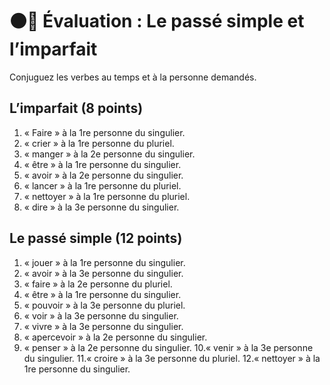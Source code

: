 # ⚫️🔴 Évaluation : Le passé simple et l’imparfait

Conjuguez les verbes au temps et à la personne demandés.

## L’imparfait (8 points)

1. « Faire » à la 1re personne du singulier.
2. « crier » à la 1re personne du pluriel.
3. « manger » à la 2e personne du singulier.
4. « être » à la 1re personne du singulier.
5. « avoir » à la 2e personne du singulier.
6. « lancer » à la 1re personne du pluriel.
7. « nettoyer » à la 1re personne du pluriel.
8. « dire » à la 3e personne du singulier.

## Le passé simple (12 points)

1. « jouer » à la 1re personne du singulier.
2. « avoir » à la 3e personne du singulier.
3. « faire » à la 2e personne du pluriel.
4. « être » à la 1re personne du singulier.
5. « pouvoir » à la 3e personne du pluriel.
6. « voir » à la 3e personne du singulier.
7. « vivre » à la 3e personne du singulier.
8. « apercevoir » à la 2e personne du singulier.
9. « penser » à la 2e personne du singulier.
10.« venir » à la 3e personne du singulier.
11.« croire » à la 3e personne du pluriel.
12.« nettoyer » à la 1re personne du singulier.